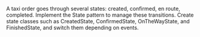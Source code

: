 A taxi order goes through several states: created, confirmed, en route, completed. Implement the State pattern to manage these transitions. Create state classes such as CreatedState, ConfirmedState, OnTheWayState, and FinishedState, and switch them depending on events.

